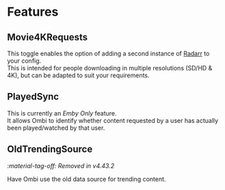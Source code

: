 # Features

## Movie4KRequests

This toggle enables the option of adding a second instance of [Radarr](../all-the-arrs/#radarr-specific) to your config.  
This is intended for people downloading in multiple resolutions (SD/HD & 4K), but can be adapted to suit your requirements.  

## PlayedSync

This is currently an _Emby Only_ feature.  
It allows Ombi to identify whether content requested by a user has actually been played/watched by that user.  

## OldTrendingSource󠁿󠁿

_:material-tag-off: Removed in v4.43.2_  

Have Ombi use the old data source for trending content.  
